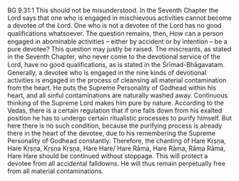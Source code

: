 BG 9.31:1	This should not be misunderstood. In the Seventh Chapter the Lord says that one who is engaged in mischievous activities cannot become a devotee of the Lord. One who is not a devotee of the Lord has no good qualiﬁcations whatsoever. The question remains, then, How can a person engaged in abominable activities – either by accident or by intention – be a pure devotee? This question may justly be raised. The miscreants, as stated in the Seventh Chapter, who never come to the devotional service of the Lord, have no good qualiﬁcations, as is stated in the Śrīmad-Bhāgavatam. Generally, a devotee who is engaged in the nine kinds of devotional activities is engaged in the process of cleansing all material contamination from the heart. He puts the Supreme Personality of Godhead within his heart, and all sinful contaminations are naturally washed away. Continuous thinking of the Supreme Lord makes him pure by nature. According to the Vedas, there is a certain regulation that if one falls down from his exalted position he has to undergo certain ritualistic processes to purify himself. But here there is no such condition, because the purifying process is already there in the heart of the devotee, due to his remembering the Supreme Personality of Godhead constantly. Therefore, the chanting of Hare Kṛṣṇa, Hare Kṛṣṇa, Kṛṣṇa Kṛṣṇa, Hare Hare/ Hare Rāma, Hare Rāma, Rāma Rāma, Hare Hare should be continued without stoppage. This will protect a devotee from all accidental falldowns. He will thus remain perpetually free from all material contaminations.